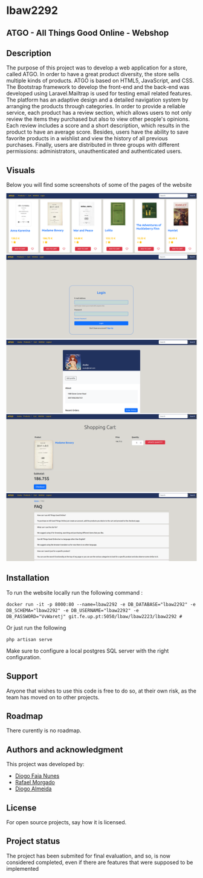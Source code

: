 # lbaw2292




## ATGO - All Things Good Online - Webshop


## Description
The purpose of this project was to develop a web application for a store, called ATGO. In order to have a great product diversity, the store sells multiple kinds of products.
ATGO is based on HTML5, JavaScript, and CSS. The Bootstrap framework to develop the front-end and the back-end was developed using Laravel.Mailtrap is used for testing email related features.
The platform has an adaptive design and a detailed navigation system by arranging the products through categories. In order to provide a reliable service, each product has a review section, which allows users to not only review the items they purchased but also to view other people's opinions. Each review includes a score and a short description, which results in the product to have an average score. Besides, users have the ability to save favorite products in a wishlist and view the history of all previous purchases.
Finally, users are distributed in three groups with different permissions: administrators, unauthenticated and authenticated users.


## Visuals
Below you will find some screenshots of some of the pages of the website

![Store](readme_imgs/ATGO1.png)
![Login](readme_imgs/ATGO2.png)
![Profile](readme_imgs/ATGO3.png)
![Cart](readme_imgs/ATGO4.png)
![FAQ](readme_imgs/ATGO5.png)

## Installation
To run the website locally run the following command :

```
docker run -it -p 8000:80 --name=lbaw2292 -e DB_DATABASE="lbaw2292" -e DB_SCHEMA="lbaw2292" -e DB_USERNAME="lbaw2292" -e DB_PASSWORD="VvWaretj" git.fe.up.pt:5050/lbaw/lbaw2223/lbaw2292 # 
```

Or just run the following

```
php artisan serve
```

Make sure to configure a local postgres SQL server with the right configuration.


## Support
Anyone that wishes to use this code is free to do so, at their own risk, as the team has moved on to other projects.

## Roadmap
There curently is no roadmap.

## Authors and acknowledgment
This project was developed by:
- [Diogo Faia Nunes](https://github.com/ICWeiner)  
- [Rafael Morgado](https://github.com/tomatosauceguy)  
- [Diogo Almeida](https://github.com/letziou)

## License
For open source projects, say how it is licensed.

## Project status
The project has been submited for final evaluation, and so, is now considered completed, even if there are features that were supposed to be implemented
